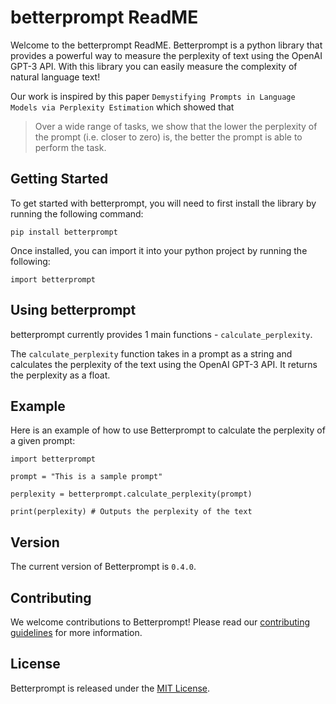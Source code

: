 # betterprompt ReadME

Welcome to the betterprompt ReadME. Betterprompt is a python library that provides a powerful way to measure the perplexity of text using the OpenAI GPT-3 API. With this library you can easily measure the complexity of natural language text!

Our work is inspired by this paper `Demystifying Prompts in Language Models via Perplexity Estimation` which showed that 

>Over a wide range of tasks, we show that the lower the perplexity of the prompt (i.e. closer to zero) is, the better the prompt is able to perform the task.


## Getting Started 

To get started with betterprompt, you will need to first install the library by running the following command:

`pip install betterprompt`

Once installed, you can import it into your python project by running the following:

`import betterprompt`

## Using betterprompt

betterprompt currently provides 1 main functions - `calculate_perplexity`. 

The `calculate_perplexity` function takes in a prompt as a string and calculates the perplexity of the text using the OpenAI GPT-3 API. It returns the perplexity as a float. 

## Example

Here is an example of how to use Betterprompt to calculate the perplexity of a given prompt:

```
import betterprompt

prompt = "This is a sample prompt"

perplexity = betterprompt.calculate_perplexity(prompt)

print(perplexity) # Outputs the perplexity of the text
```

## Version

The current version of Betterprompt is `0.4.0`. 

## Contributing

We welcome contributions to Betterprompt! Please read our [contributing guidelines](https://github.com/betterprompt/readme/blob/master/CONTRIBUTING.md) for more information. 

## License

Betterprompt is released under the [MIT License](https://github.com/betterprompt/readme/blob/master/LICENSE).
